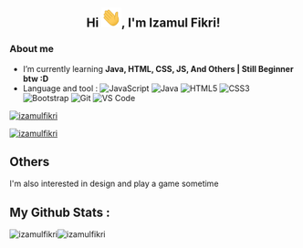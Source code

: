 <h2 align="center">Hi <img src="https://raw.githubusercontent.com/ABSphreak/ABSphreak/master/gifs/Hi.gif" width="35px">, I'm Izamul Fikri!</h2>

### About me
- I’m currently learning **Java, HTML, CSS, JS, And Others | Still Beginner btw :D**
- Language and tool :
![JavaScript](https://img.shields.io/badge/-JavaScript-black?style=plastic&logo=javascript)
![Java](https://img.shields.io/badge/-java-3f4441?style=plastic&logo=java)
![HTML5](https://img.shields.io/badge/-HTML5-E34F26?style=plastic&logo=html5&logoColor=white)
![CSS3](https://img.shields.io/badge/-CSS3-1572B6?style=plastic&logo=css3)
![Bootstrap](https://img.shields.io/badge/-Bootstrap-563D7C?style=plastic&logo=bootstrap)
![Git](https://img.shields.io/badge/-Git-black?style=plastic&logo=git)
![VS Code](https://img.shields.io/badge/-VS%20Code-007ACC?style=plastic&logo=visual-studio-code)

<p align="left"> <a href="https://www.linkedin.com/in/mohammad-izamul-fikri-fahmi-886310219" target="blank"><img src="https://img.shields.io/badge/LinkedIn-0077B5?style=for-the-badge&logo=linkedin&logoColor=white" alt="izamulfikri" /></a> </p>

<p align="left"> <a href="https://www.instagram.com/izamulfikri" target="blank"><img src="https://img.shields.io/badge/Instagram-E4405F?style=for-the-badge&logo=instagram&logoColor=white" alt="izamulfikri" /></a> </p>

## Others
I'm also interested in design and play a game sometime

## My Github Stats :
<p><img align="left" src="https://github-readme-stats.vercel.app/api?username=izamulfikri&show_icons=true&locale=en" alt="izamulfikri" /></p>
<p><img align="left" src="https://github-readme-stats.vercel.app/api/top-langs?username=izamulfikri&show_icons=true&locale=en&layout=compact" alt="izamulfikri" /></p>

<!---
izamulfikri/izamulfikri is a ✨ special ✨ repository because its `README.md` (this file) appears on your GitHub profile.
You can click the Preview link to take a look at your changes.
--->
